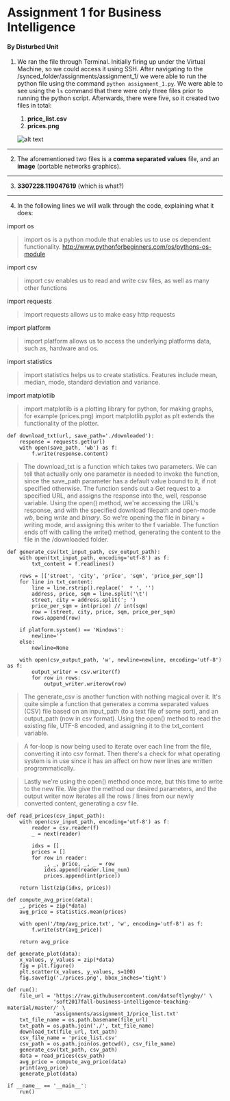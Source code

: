 # Assignment 1 for Business Intelligence
#### By Disturbed Unit

1. We ran the file through Terminal. Initially firing up under the Virtual Machine, so we could access it using SSH.
  After navigating to the /synced_folder/assignments/assignment_1/ we were able to run the python file using the command
  `python assignment_1.py`.
  We were able to see using the `ls` command that there were only three files prior to running the python script. Afterwards,
  there were five, so it created two files in total:
    1. **price_list.csv**
    1. **prices.png**
    
    ![alt text](https://github.com/semester-groupies/disturbed-unit/blob/master/resources/files.png "Screenshot of generated files")

    
---
    
2. The aforementioned two files is a **comma separated values** file, and an **image** (portable networks graphics).

---

3. **3307228.119047619** (which is what?)

---

4. In the following lines we will walk through the code, explaining what it does:

import os
> import os is a python module that enables us to use os dependent functionality. http://www.pythonforbeginners.com/os/pythons-os-module

import csv
> import csv enables us to read and write csv files, as well as many other functions

import requests
> import requests allows us to make easy http requests 

import platform
> import platform allows us to access the underlying platforms data, such as, hardware and os.

import statistics
> import statistics helps us to create statistics. Features include mean, median, mode, standard deviation and variance.

import matplotlib
> import matplotlib is a plotting library for python, for making graphs, for example (prices.png)
> import matplotlib.pyplot as plt extends the functionality of the plotter.

```
def download_txt(url, save_path='./downloaded'):
    response = requests.get(url)
    with open(save_path, 'wb') as f:
        f.write(response.content)
```
> The download_txt is a function which takes two parameters. We can tell that actually only one parameter is needed to invoke the function, since the save_path parameter has a default value bound to it, if not specified otherwise.
The function sends out a Get request to a specified URL, and assigns the response into the, well, response variable. Using the open() method, we're accessing the URL's response, and with the specified download filepath and open-mode _wb_, being _write_ and _binary_. So we're opening the file in binary + writing mode, and assigning this writer to the f variable. The function ends off with calling the write() method, generating the content to the file in the /downloaded folder.
```
def generate_csv(txt_input_path, csv_output_path):
    with open(txt_input_path, encoding='utf-8') as f:
        txt_content = f.readlines()

    rows = [['street', 'city', 'price', 'sqm', 'price_per_sqm']]
    for line in txt_content:
        line = line.rstrip().replace('  * ', '')
        address, price, sqm = line.split('\t')
        street, city = address.split('; ')
        price_per_sqm = int(price) // int(sqm)
        row = (street, city, price, sqm, price_per_sqm)
        rows.append(row)

    if platform.system() == 'Windows':
        newline=''
    else:
        newline=None

    with open(csv_output_path, 'w', newline=newline, encoding='utf-8') as f:
        output_writer = csv.writer(f)
        for row in rows:
            output_writer.writerow(row)
```
> The generate_csv is another function with nothing magical over it. It's quite simple a function that generates a comma separated values (CSV) file based on an input_path (to a text file of some sort), and an output_path (now in csv format). Using the open() method to read the existing file, UTF-8 encoded, and assigning it to the txt_content variable.

> A for-loop is now being used to iterate over each line from the file, converting it into csv format. Then there's a check for what operating system is in use since it has an affect on how new lines are written programmatically.

> Lastly we're using the open() method once more, but this time to write to the new file. We give the method our desired parameters, and the output writer now iterates all the rows / lines from our newly converted content, generating a csv file.
```
def read_prices(csv_input_path):
    with open(csv_input_path, encoding='utf-8') as f:
        reader = csv.reader(f)
        _ = next(reader)

        idxs = []
        prices = []
        for row in reader:
            _, _, price, _, _ = row
            idxs.append(reader.line_num)
            prices.append(int(price))

    return list(zip(idxs, prices))
```

```
def compute_avg_price(data):
    _, prices = zip(*data)
    avg_price = statistics.mean(prices)

    with open('/tmp/avg_price.txt', 'w', encoding='utf-8') as f:
        f.write(str(avg_price))

    return avg_price
```

```
def generate_plot(data):
    x_values, y_values = zip(*data)
    fig = plt.figure()
    plt.scatter(x_values, y_values, s=100)
    fig.savefig('./prices.png', bbox_inches='tight')
```

```
def run():
    file_url = 'https://raw.githubusercontent.com/datsoftlyngby/' \
               'soft2017fall-business-intelligence-teaching-material/master/' \
               'assignments/assignment_1/price_list.txt'
    txt_file_name = os.path.basename(file_url)
    txt_path = os.path.join('./', txt_file_name)
    download_txt(file_url, txt_path)
    csv_file_name = 'price_list.csv'
    csv_path = os.path.join(os.getcwd(), csv_file_name)
    generate_csv(txt_path, csv_path)
    data = read_prices(csv_path)
    avg_price = compute_avg_price(data)
    print(avg_price)
    generate_plot(data)
```

```
if __name__ == '__main__':
    run()
```
